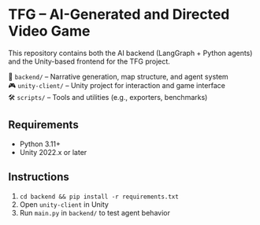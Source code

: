 # TFG – AI-Generated and Directed Video Game

This repository contains both the AI backend (LangGraph + Python agents) and the Unity-based frontend for the TFG project.

📂 `backend/` – Narrative generation, map structure, and agent system  
🎮 `unity-client/` – Unity project for interaction and game interface  
🛠️ `scripts/` – Tools and utilities (e.g., exporters, benchmarks)

## Requirements

- Python 3.11+
- Unity 2022.x or later

## Instructions

1. `cd backend && pip install -r requirements.txt`
2. Open `unity-client` in Unity
3. Run `main.py` in `backend/` to test agent behavior
